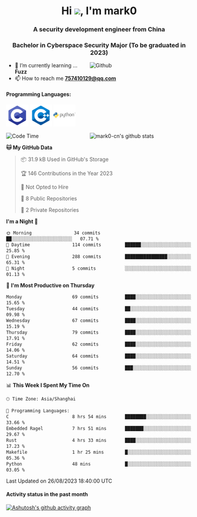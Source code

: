 <h1 align="center">Hi <img src="https://raw.githubusercontent.com/iampavangandhi/iampavangandhi/master/gifs/Hi.gif" width="30px">, I'm mark0</h1>

<h3 align="center">A security development engineer from China</h3>
<h3 align="center">Bachelor in Cyberspace Security Major (To be graduated in 2023)</h3>

<img width="55%" align="right" alt="Github" src="https://raw.githubusercontent.com/onimur/.github/master/.resources/git-header.svg" />

<!-- - 🔭 I’m currently working on **vKarma Webapp** -->
<!-- - 💬 Ask me about ... **Web Develpoment** -->
<!-- - 😄 Employement ... **Open for intern opportunities** -->
<!-- - ⚡ Fun fact ... **Anime**❤ -->
- 🌱 I’m currently learning ... **Fuzz**
- 📫 How to reach me **757410129@qq.com**
<!-- - 📨 Or reach me **757410129@qq.com** -->

<h4>Programming Languages: </h4>
<p align="left">
 <img style="margin: auto;" src="https://raw.githubusercontent.com/sachinverma53121/sachinverma53121/master/icons/c.png" alt=c width="60" height="60"/>
 <img style="margin: auto;" src="https://raw.githubusercontent.com/sachinverma53121/sachinverma53121/master/icons/cpp.png" alt=cplusplus width="60" height="60"/>
 <img style="margin: auto;" src="https://raw.githubusercontent.com/sachinverma53121/sachinverma53121/master/icons/python.png" alt=python width="60" height="60"/>
</p>


<img width="55%" align="right" alt="mark0-cn's github stats" src="https://github-readme-stats.vercel.app/api?username=mark0-cn&show_icons=true&hide_border=true" />

<!--START_SECTION:waka-->
![Code Time](http://img.shields.io/badge/Code%20Time-1%2C188%20hrs%2050%20mins-blue)

**🐱 My GitHub Data** 

> 📦 31.9 kB Used in GitHub's Storage 
 > 
> 🏆 146 Contributions in the Year 2023
 > 
> 🚫 Not Opted to Hire
 > 
> 📜 8 Public Repositories 
 > 
> 🔑 2 Private Repositories 
 > 
**I'm a Night 🦉** 

```text
🌞 Morning                34 commits          ██░░░░░░░░░░░░░░░░░░░░░░░   07.71 % 
🌆 Daytime                114 commits         ██████░░░░░░░░░░░░░░░░░░░   25.85 % 
🌃 Evening                288 commits         ████████████████░░░░░░░░░   65.31 % 
🌙 Night                  5 commits           ░░░░░░░░░░░░░░░░░░░░░░░░░   01.13 % 
```
📅 **I'm Most Productive on Thursday** 

```text
Monday                   69 commits          ████░░░░░░░░░░░░░░░░░░░░░   15.65 % 
Tuesday                  44 commits          ██░░░░░░░░░░░░░░░░░░░░░░░   09.98 % 
Wednesday                67 commits          ████░░░░░░░░░░░░░░░░░░░░░   15.19 % 
Thursday                 79 commits          ████░░░░░░░░░░░░░░░░░░░░░   17.91 % 
Friday                   62 commits          ████░░░░░░░░░░░░░░░░░░░░░   14.06 % 
Saturday                 64 commits          ████░░░░░░░░░░░░░░░░░░░░░   14.51 % 
Sunday                   56 commits          ███░░░░░░░░░░░░░░░░░░░░░░   12.70 % 
```


📊 **This Week I Spent My Time On** 

```text
🕑︎ Time Zone: Asia/Shanghai

💬 Programming Languages: 
C                        8 hrs 54 mins       ████████░░░░░░░░░░░░░░░░░   33.66 % 
Embedded Ragel           7 hrs 51 mins       ███████░░░░░░░░░░░░░░░░░░   29.67 % 
Rust                     4 hrs 33 mins       ████░░░░░░░░░░░░░░░░░░░░░   17.23 % 
Makefile                 1 hr 25 mins        █░░░░░░░░░░░░░░░░░░░░░░░░   05.36 % 
Python                   48 mins             █░░░░░░░░░░░░░░░░░░░░░░░░   03.05 % 
```


 Last Updated on 26/08/2023 18:40:00 UTC
<!--END_SECTION:waka-->

<h4>Activity status in the past month</h4>

[![Ashutosh's github activity graph](https://github-readme-activity-graph.vercel.app/graph?username=mark0-cn&theme=dracula)](https://github.com/ashutosh00710/github-readme-activity-graph)

<!--
**mark0-cn/mark0-cn** is a ✨ _special_ ✨ repository because its `README.md` (this file) appears on your GitHub profile.

Here are some ideas to get you started:

- 🔭 I’m currently working on ...
- 🌱 I’m currently learning ...
- 👯 I’m looking to collaborate on ...
- 🤔 I’m looking for help with ...
- 💬 Ask me about ...
- 📫 How to reach me: ...
- 😄 Pronouns: ...
- ⚡ Fun fact: ...
-->
